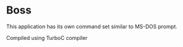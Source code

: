 # Boss

This application has its own command set similar to MS-DOS prompt.

Compiled using TurboC compiler
